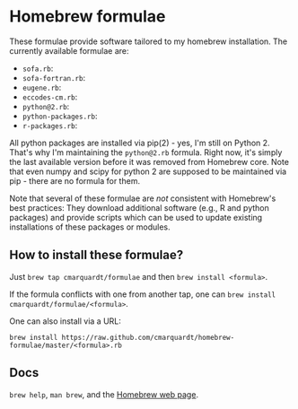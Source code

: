 Homebrew formulae
=================

These formulae provide software tailored to my homebrew installation. The currently available formulae are:

 - `sofa.rb`:
 - `sofa-fortran.rb`:
 - `eugene.rb`:
 - `eccodes-cm.rb`:
 - `python@2.rb`:
 - `python-packages.rb`:
 - `r-packages.rb`:

All python packages are installed via pip(2) - yes, I'm still on Python 2. That's why I'm maintaining the `python@2.rb` formula. Right now, it's simply the last available version before it was removed from Homebrew core. Note that even numpy and scipy for python 2 are supposed to be maintained via pip - there are no formula for them.

Note that several of these formulae are *not* consistent with Homebrew's best practices: They download additional software (e.g., R and python packages) and provide scripts which can be used to update existing installations of these packages or modules.

How to install these formulae?
------------------------------

Just `brew tap cmarquardt/formulae` and then `brew install <formula>`.

If the formula conflicts with one from another tap, one can `brew install cmarquardt/formulae/<formula>`.

One can also install via a URL:

    brew install https://raw.github.com/cmarquardt/homebrew-formulae/master/<formula>.rb


Docs
----
`brew help`, `man brew`, and the [Homebrew web page][].

[Homebrew web page]:https://brew.sh/
